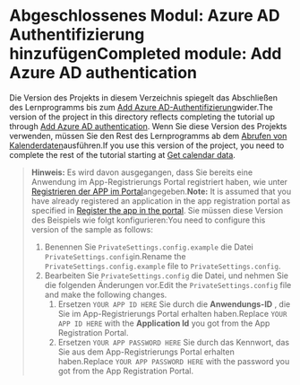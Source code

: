 # <a name="completed-module-add-azure-ad-authentication"></a><span data-ttu-id="46a53-101">Abgeschlossenes Modul: Azure AD Authentifizierung hinzufügen</span><span class="sxs-lookup"><span data-stu-id="46a53-101">Completed module: Add Azure AD authentication</span></span>

<span data-ttu-id="46a53-102">Die Version des Projekts in diesem Verzeichnis spiegelt das Abschließen des Lernprogramms bis zum [Add Azure AD-Authentifizierung](https://docs.microsoft.com/graph/tutorials/aspnet?tutorial-step=3)wider.</span><span class="sxs-lookup"><span data-stu-id="46a53-102">The version of the project in this directory reflects completing the tutorial up through [Add Azure AD authentication](https://docs.microsoft.com/graph/tutorials/aspnet?tutorial-step=3).</span></span> <span data-ttu-id="46a53-103">Wenn Sie diese Version des Projekts verwenden, müssen Sie den Rest des Lernprogramms ab dem [Abrufen von Kalenderdaten](https://docs.microsoft.com/graph/tutorials/aspnet?tutorial-step=4)ausführen.</span><span class="sxs-lookup"><span data-stu-id="46a53-103">If you use this version of the project, you need to complete the rest of the tutorial starting at [Get calendar data](https://docs.microsoft.com/graph/tutorials/aspnet?tutorial-step=4).</span></span>

> <span data-ttu-id="46a53-104">**Hinweis:** Es wird davon ausgegangen, dass Sie bereits eine Anwendung im App-Registrierungs Portal registriert haben, wie unter [Registrieren der APP im Portal](https://docs.microsoft.com/graph/tutorials/aspnet?tutorial-step=2)angegeben.</span><span class="sxs-lookup"><span data-stu-id="46a53-104">**Note:** It is assumed that you have already registered an application in the app registration portal as specified in [Register the app in the portal](https://docs.microsoft.com/graph/tutorials/aspnet?tutorial-step=2).</span></span> <span data-ttu-id="46a53-105">Sie müssen diese Version des Beispiels wie folgt konfigurieren:</span><span class="sxs-lookup"><span data-stu-id="46a53-105">You need to configure this version of the sample as follows:</span></span>
>
> 1. <span data-ttu-id="46a53-106">Benennen Sie `PrivateSettings.config.example` die Datei `PrivateSettings.config`in.</span><span class="sxs-lookup"><span data-stu-id="46a53-106">Rename the `PrivateSettings.config.example` file to `PrivateSettings.config`.</span></span>
> 1. <span data-ttu-id="46a53-107">Bearbeiten Sie `PrivateSettings.config` die Datei, und nehmen Sie die folgenden Änderungen vor.</span><span class="sxs-lookup"><span data-stu-id="46a53-107">Edit the `PrivateSettings.config` file and make the following changes.</span></span>
>     1. <span data-ttu-id="46a53-108">Ersetzen `YOUR APP ID HERE` Sie durch die **Anwendungs-ID** , die Sie im App-Registrierungs Portal erhalten haben.</span><span class="sxs-lookup"><span data-stu-id="46a53-108">Replace `YOUR APP ID HERE` with the **Application Id** you got from the App Registration Portal.</span></span>
>     1. <span data-ttu-id="46a53-109">Ersetzen `YOUR APP PASSWORD HERE` Sie durch das Kennwort, das Sie aus dem App-Registrierungs Portal erhalten haben.</span><span class="sxs-lookup"><span data-stu-id="46a53-109">Replace `YOUR APP PASSWORD HERE` with the password you got from the App Registration Portal.</span></span>
